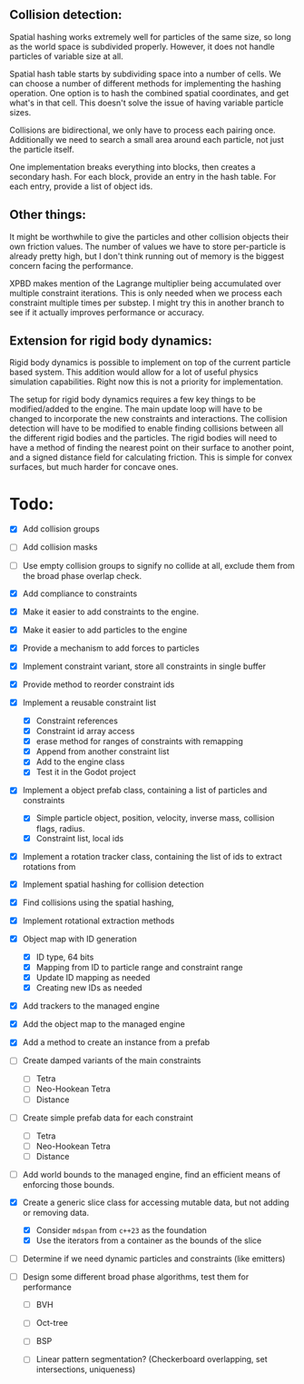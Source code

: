 ## Collision detection:

Spatial hashing works extremely well for particles of the same size, so long as the world space is subdivided properly. However, it does not handle particles of variable size at all.

Spatial hash table starts by subdividing space into a number of cells. We can choose a number of different methods for implementing the hashing operation. One option is to hash the combined spatial coordinates, and get what's in that cell. This doesn't solve the issue of having variable particle sizes.

Collisions are bidirectional, we only have to process each pairing once. Additionally we need to search a small area around each particle, not just the particle itself. 

One implementation breaks everything into blocks, then creates a secondary hash. For each block, provide an entry in the hash table. For each entry, provide a list of object ids. 

## Other things:

It might be worthwhile to give the particles and other collision objects their own friction values. The number of values we have to store per-particle is already pretty high, but I don't think running out of memory is the biggest concern facing the performance.

XPBD makes mention of the Lagrange multiplier being accumulated over multiple constraint iterations. This is only needed when we process each constraint multiple times per substep. I might try this in another branch to see if it actually improves performance or accuracy.

## Extension for rigid body dynamics:

Rigid body dynamics is possible to implement on top of the current particle based system. This addition would allow for a lot of useful physics simulation capabilities. Right now this is not a priority for implementation.

The setup for rigid body dynamics requires a few key things to be modified/added to the engine. The main update loop will have to be changed to incorporate the new constraints and interactions. The collision detection will have to be modified to enable finding collisions between all the different rigid bodies and the particles. The rigid bodies will need to have a method of finding the nearest point on their surface to another point, and a signed distance field for calculating friction. This is simple for convex surfaces, but much harder for concave ones. 

# Todo:

- [x] Add collision groups

- [ ] Add collision masks

- [ ] Use empty collision groups to signify no collide at all, exclude them from the broad phase overlap check.

- [x] Add compliance to constraints

- [x] Make it easier to add constraints to the engine.

- [x] Make it easier to add particles to the engine

- [x] Provide a mechanism to add forces to particles

- [x] Implement constraint variant, store all constraints in single buffer

- [x] Provide method to reorder constraint ids

- [x] Implement a reusable constraint list
  - [x] Constraint references
  - [x] Constraint id array access
  - [x] erase method for ranges of constraints with remapping
  - [x] Append from another constraint list
  - [x] Add to the engine class
  - [x] Test it in the Godot project
  
- [x] Implement a object prefab class, containing a list of particles and constraints
  - [x] Simple particle object, position, velocity, inverse mass, collision flags, radius.
  - [x] Constraint list, local ids
  
- [x] Implement a rotation tracker class, containing the list of ids to extract rotations from

- [x] Implement spatial hashing for collision detection

- [x] Find collisions using the spatial hashing, 

- [x] Implement rotational extraction methods

- [x] Object map with ID generation
  - [x] ID type, 64 bits
  - [x] Mapping from ID to particle range and constraint range
  - [x] Update ID mapping as needed
  - [x] Creating new IDs as needed
  
- [x] Add trackers to the managed engine

- [x] Add the object map to the managed engine

- [x] Add a method to create an instance from a prefab

- [ ] Create damped variants of the main constraints

  - [ ] Tetra
  - [ ] Neo-Hookean Tetra
  - [ ] Distance

- [ ] Create simple prefab data for each constraint
  - [ ] Tetra
  - [ ] Neo-Hookean Tetra
  - [ ] Distance

- [ ] Add world bounds to the managed engine, find an efficient means of enforcing those bounds.

- [x] Create a generic slice class for accessing mutable data, but not adding or removing data.

  - [x] Consider `mdspan` from `c++23` as the foundation
  - [x] Use the iterators from a container as the bounds of the slice

- [ ] Determine if we need dynamic particles and constraints (like emitters)

- [ ] Design some different broad phase algorithms, test them for performance
  - [ ] BVH

  - [ ] Oct-tree

  - [ ] BSP

  - [ ] Linear pattern segmentation? (Checkerboard overlapping, set intersections, uniqueness)

    